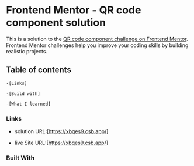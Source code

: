 # Frontend Mentor - QR code component solution

This is a solution to the [QR code component challenge on Frontend Mentor](https://www.frontendmentor.io/challenges/qr-code-component-iux_sIO_H). Frontend Mentor challenges help you improve your coding skills by building realistic projects.

## Table of contents 

	-[Links]

	-[Build with]

	-[What I learned]


### Links


 - solution URL:[https://xbqes9.csb.app/]

 - live Site URL:[https://xbqes9.csb.app/]



### Built With